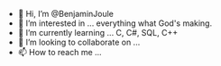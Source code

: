 - 👋 Hi, I’m @BenjaminJoule
- 👀 I’m interested in ... everything what God's making.
- 🌱 I’m currently learning ... C, C#, SQL, C++
- 💞️ I’m looking to collaborate on ... 
- 📫 How to reach me ...

<!---
BenjaminJoule/BenjaminJoule is a ✨ special ✨ repository because its `README.md` (this file) appears on your GitHub profile.
You can click the Preview link to take a look at your changes.
--->
